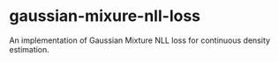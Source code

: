 # gaussian-mixure-nll-loss
An implementation of Gaussian Mixture NLL loss for continuous density estimation.
